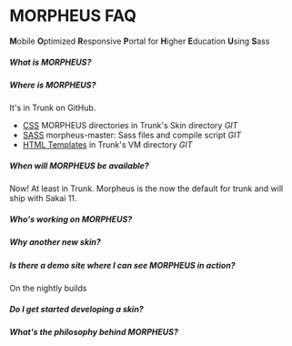 # MORPHEUS FAQ
<strong>M</strong>obile <strong>O</strong>ptimized <strong>R</strong>esponsive <strong>P</strong>ortal for <strong>H</strong>igher <strong>E</strong>ducation <strong>U</strong>sing <strong>S</strong>ass

##### What is MORPHEUS?



##### Where is MORPHEUS?
It's in Trunk on GitHub.

* [CSS](https://github.com/sakaiproject/sakai/tree/master/reference/library/src/webapp/skin)  MORPHEUS directories in Trunk's Skin directory *GIT*
* [SASS](https://github.com/sakaiproject/sakai/tree/master/reference/library/src/webapp/skin/morpheus-master) morpheus-master: Sass files and compile script *GIT*
* [HTML Templates](https://github.com/sakaiproject/sakai/tree/master/portal/portal-render-engine-impl/pack/src/webapp/vm/morpheus) in Trunk's VM directory *GIT* 


##### When will MORPHEUS be available?
Now! At least in Trunk. Morpheus is the now the default for trunk and will ship with Sakai 11.  

##### Who's working on MORPHEUS?

##### Why another new skin?

##### Is there a demo site where I can see MORPHEUS in action?
On the nightly builds

##### Do I get started developing a skin?

##### What's the philosophy behind MORPHEUS?




